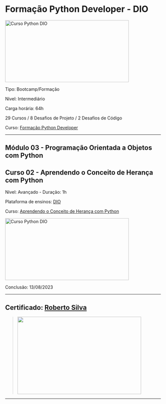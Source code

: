 # **Formação Python Developer - DIO**

<img src="https://hermes.dio.me/tracks/cover/ac0e208f-9ab9-471d-84ae-0107cfd2156a.png" alt="Curso Python DIO" width="400" height="200">

Tipo: Bootcamp/Formação

Nivel: Intermediário

Carga horária: 64h

29 Cursos / 8 Desafios de Projeto / 2 Desafios de Código

Curso: [Formação Python Developer](https://web.dio.me/track/formacao-python-developer)

---
## **Módulo 03 - Programação Orientada a Objetos com Python**
## **Curso 02 - Aprendendo o Conceito de Herança com Python**

Nivel: Avançado - Duração: 1h

Plataforma de ensinos: [DIO](www.dio.me)

Curso: [Aprendendo o Conceito de Herança com Python](https://web.dio.me/course/heranca/learning/7ba96da2-627a-40e6-a063-cb3c8f59f4d2?back=/track/formacao-python-developer&tab=undefined&moduleId=undefined)

<img src="https://hermes.dio.me/courses/cover/04819a5e-10aa-4e63-8370-bdafdb50e353_cover.png" alt="Curso Python DIO" width="400" height="200">


Conclusão: 13/08/2023

---
## Certificado: [Roberto Silva](https://www.dio.me/certificate/AD9C6DEF/share)
>
><img src="https://hermes.digitalinnovation.one/certificates/cover/10DD93B5.jpg" width="400" height="250">
---
